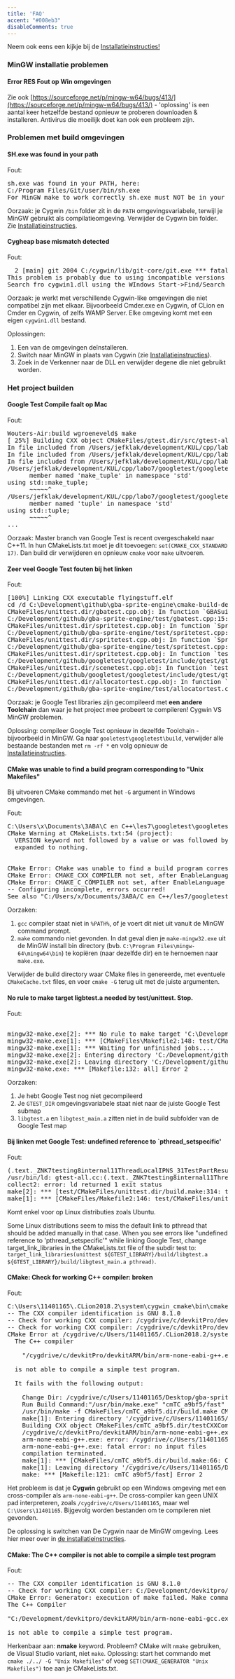 ```yaml
---
title: 'FAQ'
accent: "#008eb3"
disableComments: true
---
```


Neem ook eens een kijkje bij de [Installatieinstructies!](/extra/installaties)

### MinGW installatie problemen

#### Error RES Fout op Win omgevingen

Zie ook [https://sourceforge.net/p/mingw-w64/bugs/413/](https://sourceforge.net/p/mingw-w64/bugs/413/) - 'oplossing' is een aantal keer hetzelfde bestand opnieuw te proberen downloaden & installeren. Antivirus die moeilijk doet kan ook een probleem zijn. 

### Problemen met build omgevingen

#### SH.exe was found in your path

Fout:

<pre>
sh.exe was found in your PATH, here:
C:/Program Files/Git/user/bin/sh.exe
For MinGW make to work correctly sh.exe must NOT be in your path.
</pre>

Oorzaak: je Cygwin `/bin` folder zit in de `PATH` omgevingsvariabele, terwijl je MinGW gebruikt als compilatieomgeving. Verwijder de Cygwin bin folder. Zie [Installatieinstructies](/extra/installaties). 

#### Cygheap base mismatch detected

Fout:

<pre>
  2 [main] git 2004 C:/cygwin/lib/git-core/git.exe *** fatal error - cygheap base mismatch detected - 0x61242860/0x6123790.
This problem is probably due to using incompatible versions of the cygwin DLL.
Search fro cygwin1.dll using the WIndows Start->Find/Search facility and delete all bu the most recent version.  The most recent version *should* reside in x:\cygwin\bin, where 'x' is the drive on which you have installed the cygwin distrubtion. Rebooting is also suggested if you are unable to find another cygwin DLL.  
</pre>

Oorzaak: je werkt met verschillende Cygwin-like omgevingen die niet compatibel zijn met elkaar. Bijvoorbeeld Cmder.exe en Cygwin, of CLion en Cmder en Cygwin, of zelfs WAMP Server. Elke omgeving komt met een eigen `cygwin1.dll` bestand. 

Oplossingen:

1. Een van de omgevingen deïnstalleren.
2. Switch naar MinGW in plaats van Cygwin (zie [Installatieinstructies](/extra/installaties)).
3. Zoek in de Verkenner naar de DLL en verwijder degene die niet gebruikt worden.

### Het project builden

#### Google Test Compile faalt op Mac

Fout:

<pre>
Wouters-Air:build wgroeneveld$ make
[ 25%] Building CXX object CMakeFiles/gtest.dir/src/gtest-all.cc.o
In file included from /Users/jefklak/development/KUL/cpp/labo7/googletest/googletest/src/gtest-all.cc:38:
In file included from /Users/jefklak/development/KUL/cpp/labo7/googletest/googletest/include/gtest/gtest.h:62:
In file included from /Users/jefklak/development/KUL/cpp/labo7/googletest/googletest/include/gtest/internal/gtest-internal.h:40:
/Users/jefklak/development/KUL/cpp/labo7/googletest/googletest/include/gtest/internal/gtest-port.h:825:12: error: no
      member named 'make_tuple' in namespace 'std'
using std::make_tuple;
      ~~~~~^
/Users/jefklak/development/KUL/cpp/labo7/googletest/googletest/include/gtest/internal/gtest-port.h:826:12: error: no
      member named 'tuple' in namespace 'std'
using std::tuple;
      ~~~~~^
...
</pre>

Oorzaak: Master branch van Google Test is recent overgeschakeld naar C++11. In hun CMakeLists.txt moet je dit toevoegen: `set(CMAKE_CXX_STANDARD 17)`. Dan build dir verwijderen en opnieuw `cmake` voor `make` uitvoeren.

#### Zeer veel Google Test fouten bij het linken

Fout:

<pre>
[100%] Linking CXX executable flyingstuff.elf
cd /d C:\Development\github\gba-sprite-engine\cmake-build-debug\demos\demo1-basicfeatures && "C:\Program Files\JetBrains\CLion 2018.2.1\bin\cmake\win\bin\cmake.exe" -E cmake_link_script CMakeFiles\flyingstuff.elf.dir\link.txt --verbose=1
CMakeFiles/unittest.dir/gbatest.cpp.obj: In function `GBASuite_AssertionWorks_Test::TestBody()':
C:/Development/github/gba-sprite-engine/test/gbatest.cpp:15: undefined reference to `testing::internal::GetBoolAssertionFailureMessage[abi:cxx11](testing::AssertionResult const&, char const*, char const*, char const*)'
CMakeFiles/unittest.dir/spritetest.cpp.obj: In function `SpriteSuite_CollidesWith_B_Right_Of_A_Does_Not_Collide_Test::TestBody()':
C:/Development/github/gba-sprite-engine/test/spritetest.cpp:227: undefined reference to `testing::internal::GetBoolAssertionFailureMessage[abi:cxx11](testing::AssertionResult const&, char const*, char const*, char const*)'
CMakeFiles/unittest.dir/spritetest.cpp.obj: In function `SpriteSuite_CollidesWith_B_Half_In_A_On_X_Axis_Collides_Test::TestBody()':
C:/Development/github/gba-sprite-engine/test/spritetest.cpp:234: undefined reference to `testing::internal::GetBoolAssertionFailureMessage[abi:cxx11](testing::AssertionResult const&, char const*, char const*, char const*)'
CMakeFiles/unittest.dir/spritetest.cpp.obj: In function `testing::AssertionResult testing::internal::CmpHelperEQFailure<int, unsigned int>(char const*, char const*, int const&, unsigned int const&)':
C:/Development/github/googletest/googletest/include/gtest/gtest.h:1435: undefined reference to `testing::internal::EqFailure(char const*, char const*, std::__cxx11::basic_string<char, std::char_traits<char>, std::allocator<char> > const&, std::__cxx11::basic_string<char, std::char_traits<char>, std::allocator<char> > const&, bool)'
CMakeFiles/unittest.dir/scenetest.cpp.obj: In function `testing::AssertionResult testing::internal::CmpHelperEQFailure<int, unsigned long long>(char const*, char const*, int const&, unsigned long long const&)':
C:/Development/github/googletest/googletest/include/gtest/gtest.h:1435: undefined reference to `testing::internal::EqFailure(char const*, char const*, std::__cxx11::basic_string<char, std::char_traits<char>, std::allocator<char> > const&, std::__cxx11::basic_string<char, std::char_traits<char>, std::allocator<char> > const&, bool)'
CMakeFiles/unittest.dir/allocatortest.cpp.obj: In function `AllocatorSuite_Allocate_Sprite_Pointers_Reservers_Some_Tile_Space_Test::TestBody()':
C:/Development/github/gba-sprite-engine/test/allocatortest.cpp:79: undefined reference to `testing::internal::GetBoolAssertionFailureMessage[abi:cxx11](testing::AssertionResult const&, char const*, char const*, char const*)'
</pre>

Oorzaak: je Google Test libraries zijn gecompileerd met **een andere Toolchain** dan waar je het project mee probeert te compileren! Cygwin VS MinGW problemen. 

Oplossing: compileer Google Test opnieuw in dezelfde Toolchain - bijvoorbeeld in MinGW. Ga naar `gooletest\googletest\build`, verwijder alle bestaande bestanden met `rm -rf *` en volg opnieuw de [Installatieinstructies](/extra/installaties). 

#### CMake was unable to find a build program corresponding to "Unix Makefiles"

Bij uitvoeren CMake commando met het `-G` argument in Windows omgevingen.

Fout:

<pre>
C:\Users\x\Documents\3ABA\C en C++\les7\googletest\googletest\build>cmake -G "Unix Makefiles" -DCMAKE_SH="CMAKE_SH-NOTFOUND" ./../
CMake Warning at CMakeLists.txt:54 (project):
  VERSION keyword not followed by a value or was followed by a value that
  expanded to nothing.


CMake Error: CMake was unable to find a build program corresponding to "Unix Makefiles".  CMAKE_MAKE_PROGRAM is not set.  You probably need to select a different build tool.
CMake Error: CMAKE_CXX_COMPILER not set, after EnableLanguage
CMake Error: CMAKE_C_COMPILER not set, after EnableLanguage
-- Configuring incomplete, errors occurred!
See also "C:/Users/x/Documents/3ABA/C en C++/les7/googletest/googletest/build/CMakeFiles/CMakeOutput.log".
</pre>

Oorzaken:

1. `gcc` compiler staat niet in `%PATH%`, of je voert dit niet uit vanuit de MinGW command prompt.
2. `make` commando niet gevonden. In dat geval dien je `make-mingw32.exe` uit de MinGW install bin directory (bvb. `C:\Program Files\mingw-64\mingw64\bin`) te kopiëren (naar dezelfde dir) en te hernoemen naar `make.exe`. 

Verwijder de build directory waar CMake files in genereerde, met eventuele `CMakeCache.txt` files, en voer `cmake -G` terug uit met de juiste argumenten.

#### No rule to make target ligbtest.a needed by test/unittest. Stop.

Fout:

<pre>

mingw32-make.exe[2]: *** No rule to make target 'C:\Development\github\googletest\googletest/build/libgtest.a', needed by 'test/unittest'.  Stop.
mingw32-make.exe[1]: *** [CMakeFiles\Makefile2:148: test/CMakeFiles/unittest.dir/all] Error 2
mingw32-make.exe[1]: *** Waiting for unfinished jobs....
mingw32-make.exe[2]: Entering directory 'C:/Development/github/gba-sprite-engine/cmake-build-debug'
mingw32-make.exe[2]: Leaving directory 'C:/Development/github/gba-sprite-engine/cmake-build-debug'
mingw32-make.exe: *** [Makefile:132: all] Error 2
</pre>

Oorzaken:

1. Je hebt Google Test nog niet gecompileerd
2. Je `GTEST_DIR` omgevingsvariabele staat niet naar de juiste Google Test submap
3. `libgtest.a` en `libgtest_main.a` zitten niet in de build subfolder van de Google Test map

#### Bij linken met Google Test: undefined reference to `pthread_setspecific'

Fout:

<pre>
(.text._ZNK7testing8internal11ThreadLocalIPNS_31TestPartResultReporterInterfaceEE16GetOrCreateValueEv[_ZNK7testing8internal11ThreadLocalIPNS_31TestPartResultReporterInterfaceEE16GetOrCreateValueEv]+0x29): undefined reference to `pthread_getspecific'
/usr/bin/ld: gtest-all.cc:(.text._ZNK7testing8internal11ThreadLocalIPNS_31TestPartResultReporterInterfaceEE16GetOrCreateValueEv[_ZNK7testing8internal11ThreadLocalIPNS_31TestPartResultReporterInterfaceEE16GetOrCreateValueEv]+0x8c): undefined reference to `pthread_setspecific'
collect2: error: ld returned 1 exit status
make[2]: *** [test/CMakeFiles/unittest.dir/build.make:314: test/unittest] Error 1
make[1]: *** [CMakeFiles/Makefile2:146: test/CMakeFiles/unittest.dir/all] Error 2
</pre>

Komt enkel voor op Linux distributies zoals Ubuntu. 

Some Linux distributions seem to miss the default link to pthread that should be added manually in that case. When you see errors like "undefined reference to 'pthread_setspecific'" while linking Google Test, change target_link_libraries in the CMakeLists.txt file of the subdir test to: `target_link_libraries(unittest ${GTEST_LIBRARY}/build/libgtest.a ${GTEST_LIBRARY}/build/libgtest_main.a pthread)`.

#### CMake: Check for working C++ compiler: broken

Fout:

<pre>
C:\Users\11401165\.CLion2018.2\system\cygwin_cmake\bin\cmake.exe -DCMAKE_BUILD_TYPE=Debug -DCMAKE_C_COMPILER=C:/devkitPro/devkitARM/bin/arm-none-eabi-gcc.exe -DCMAKE_CXX_COMPILER=C:/devkitPro/devkitARM/bin/arm-none-eabi-g++.exe -G "CodeBlocks - Unix Makefiles" /cygdrive/c/Users/11401165/Desktop/gba-sprite-engine-master/gba-sprite-engine-master
-- The CXX compiler identification is GNU 8.1.0
-- Check for working CXX compiler: /cygdrive/c/devkitPro/devkitARM/bin/arm-none-eabi-g++.exe
-- Check for working CXX compiler: /cygdrive/c/devkitPro/devkitARM/bin/arm-none-eabi-g++.exe -- broken
CMake Error at /cygdrive/c/Users/11401165/.CLion2018.2/system/cygwin_cmake/share/cmake-3.12.2/Modules/CMakeTestCXXCompiler.cmake:45 (message):
  The C++ compiler
 
    "/cygdrive/c/devkitPro/devkitARM/bin/arm-none-eabi-g++.exe"
 
  is not able to compile a simple test program.
 
  It fails with the following output:
 
    Change Dir: /cygdrive/c/Users/11401165/Desktop/gba-sprite-engine-master/gba-sprite-engine-master/cmake-build-debug/CMakeFiles/CMakeTmp
    Run Build Command:"/usr/bin/make.exe" "cmTC_a9bf5/fast"
    /usr/bin/make -f CMakeFiles/cmTC_a9bf5.dir/build.make CMakeFiles/cmTC_a9bf5.dir/build
    make[1]: Entering directory '/cygdrive/c/Users/11401165/Desktop/gba-sprite-engine-master/gba-sprite-engine-master/cmake-build-debug/CMakeFiles/CMakeTmp'
    Building CXX object CMakeFiles/cmTC_a9bf5.dir/testCXXCompiler.cxx.obj
    /cygdrive/c/devkitPro/devkitARM/bin/arm-none-eabi-g++.exe    -Wno-narrowing    -std=gnu++11 -o CMakeFiles/cmTC_a9bf5.dir/testCXXCompiler.cxx.obj -c /cygdrive/c/Users/11401165/Desktop/gba-sprite-engine-master/gba-sprite-engine-master/cmake-build-debug/CMakeFiles/CMakeTmp/testCXXCompiler.cxx
    arm-none-eabi-g++.exe: error: /cygdrive/c/Users/11401165/Desktop/gba-sprite-engine-master/gba-sprite-engine-master/cmake-build-debug/CMakeFiles/CMakeTmp/testCXXCompiler.cxx: No such file or directory
    arm-none-eabi-g++.exe: fatal error: no input files
    compilation terminated.
    make[1]: *** [CMakeFiles/cmTC_a9bf5.dir/build.make:66: CMakeFiles/cmTC_a9bf5.dir/testCXXCompiler.cxx.obj] Error 1
    make[1]: Leaving directory '/cygdrive/c/Users/11401165/Desktop/gba-sprite-engine-master/gba-sprite-engine-master/cmake-build-debug/CMakeFiles/CMakeTmp'
    make: *** [Makefile:121: cmTC_a9bf5/fast] Error 2
</pre>

Het probleem is dat je **Cygwin** gebruikt op een Windows omgeving met een cross-compiler als `arm-none-eabi-g++`. De cross-compiler kan geen UNIX pad interpreteren, zoals `/cygdrive/c/Users/11401165`, maar wel `C:\Users\11401165`. Bijgevolg worden bestanden om te compileren niet gevonden.

De oplossing is switchen van De Cygwin naar de MinGW omgeving. Lees hier meer over in [de installatieinstructies](/extra/installaties).

#### CMake: The C++ compiler is not able to compile a simple test program

Fout:

<pre>
-- The CXX compiler identification is GNU 8.1.0
-- Check for working CXX compiler: C:/Development/devkitpro/devkitARM/bin/arm-none-eabi-gcc.exe
CMake Error: Generator: execution of make failed. Make command was: "nmake" "/nologo" "cmTC_e5080\fast"   
The C++ Compiler

"C:/Development/devkitpro/devkitARM/bin/arm-none-eabi-gcc.exe"

is not able to compile a simple test program.
</pre>

Herkenbaar aan: **nmake** keyword. Probleem? CMake wilt `nmake` gebruiken, de Visual Studio variant, niet `make`. Oplossing: start het commando met `cmake ./../ -G "Unix Makefiles"` of voeg `SET(CMAKE_GENERATOR "Unix Makefiles")` toe aan je CMakeLists.txt. 
